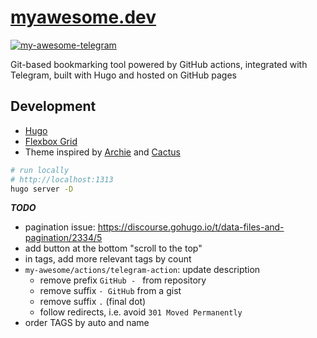 # [myawesome.dev](https://myawesome.dev)

[![my-awesome-telegram](https://github.com/niqdev/my-awesome/actions/workflows/my-awesome-telegram.yml/badge.svg)](https://github.com/niqdev/my-awesome/actions/workflows/my-awesome-telegram.yml)

Git-based bookmarking tool powered by GitHub actions, integrated with Telegram, built with Hugo and hosted on GitHub pages

## Development

* [Hugo](https://gohugo.io/documentation)
* [Flexbox Grid](http://flexboxgrid.com)
* Theme inspired by [Archie](https://github.com/athul/archie) and [Cactus](https://github.com/monkeyWzr/hugo-theme-cactus)

```bash
# run locally
# http://localhost:1313
hugo server -D
```

***TODO***

* pagination issue: https://discourse.gohugo.io/t/data-files-and-pagination/2334/5
* add button at the bottom "scroll to the top"
* in tags, add more relevant tags by count
* `my-awesome/actions/telegram-action`: update description
    - remove prefix `GitHub - ` from repository
    - remove suffix `· GitHub` from a gist
    - remove suffix `.` (final dot)
    - follow redirects, i.e. avoid `301 Moved Permanently`
* order TAGS by auto and name

<!--

https://blog.bitsrc.io/13-css-ui-grid-systems-and-libraries-for-2018-5918104cb591
https://github.com/spech66/hugo-best-practices
https://github.com/rwxrob/hugo-tutorial-link-data-to-type
https://www.jakewiesler.com/blog/hugo-taxonomies
https://www.kiroule.com/article/add-series-taxonomy-to-hugo-theme

https://github.com/gohugoio/hugo/issues/140
https://cyrillschumacher.com/2014/12/21/data-driven-content-with-gohugo.io
https://github.com/kidsil/hugo-data-to-pages

-->
